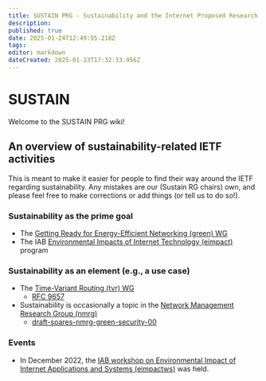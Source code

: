 ```yaml
---
title: SUSTAIN PRG - Sustainability and the Internet Proposed Research Group
description: 
published: true
date: 2025-01-24T12:49:55.218Z
tags: 
editor: markdown
dateCreated: 2025-01-23T17:32:33.956Z
---
```


# SUSTAIN

Welcome to the SUSTAIN PRG wiki!


## An overview of sustainability-related IETF activities

This is meant to make it easier for people to find their way around the IETF regarding sustainability. Any mistakes are our (Sustain RG chairs) own, and please feel free to make corrections or add things (or tell us to do so!).


### Sustainability as the prime goal

- The [Getting Ready for Energy-Efficient Networking (green) WG](https://datatracker.ietf.org/wg/green/about/)
- The IAB [Environmental Impacts of Internet Technology (eimpact)](https://datatracker.ietf.org/wg/green/about/) program

### Sustainability as an element (e.g., a use case)

- The [Time-Variant Routing (tvr) WG](https://datatracker.ietf.org/wg/tvr/about/)
  - [RFC 9657](https://datatracker.ietf.org/doc/rfc9657/)
- Sustainability is occasionally a topic in the [Network Management Research Group (nmrg)](https://datatracker.ietf.org/rg/nmrg/about/)
  - [draft-soares-nmrg-green-security-00](https://datatracker.ietf.org/doc/draft-soares-nmrg-green-security/)

### Events

- In December 2022, the [IAB workshop on Environmental Impact of Internet Applications and Systems (eimpactws)](https://datatracker.ietf.org/group/eimpactws/about/) was held.
